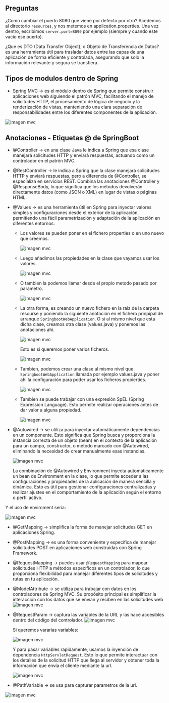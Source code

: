 ## Preguntas

¿Como cambiar el puerto 8080 que viene por defecto por otro?
Acedemos al directorio `resources`, y nos metemos en application.properties. Una vez dentro, escribimos `server.port=8090` por ejemplo (siempre y cuando este vacio ese puerto).


¿Que es DTO  (Data Transfer Object), o Objeto de Transferencia de Datos?
es una herramienta útil para trasladar datos entre las capas de una aplicación de forma eficiente y controlada, asegurando que solo la información relevante y segura se transfiera.








## Tipos de modulos dentro de Spring

- Spring MVC -> es el módulo dentro de Spring que permite construir aplicaciones web siguiendo el patrón MVC, facilitando el manejo de solicitudes HTTP, el procesamiento de lógica de negocio y la renderización de vistas, manteniendo una clara separación de responsabilidades entre los diferentes componentes de la aplicación.


![imagen mvc](src/main/resources/img/mvc.PNG)







## Anotaciones - Etiquetas @ de SpringBoot

- @Controller -> en una clase Java le indica a Spring que esa clase manejará solicitudes HTTP y enviará respuestas, actuando como un controlador en el patrón MVC.


- @RestController -> le indica a Spring que la clase manejará solicitudes HTTP y enviará respuestas, pero a diferencia de @Controller, se especializa en servicios REST. Combina las anotaciones @Controller y @ResponseBody, lo que significa que los métodos devolverán directamente datos (como JSON o XML) en lugar de vistas o páginas HTML.


- @Values ->  es una herramienta útil en Spring para inyectar valores simples y configuraciones desde el exterior de la aplicación, permitiendo una fácil parametrización y adaptación de la aplicación en diferentes entornos.
 
  - Los valores se pueden poner en el fichero properties o en uno nuevo que creemos.
  
    ![imagen mvc](src/main/resources/img/values3.PNG)
  
  - Luego añadimos las propiedades en la clase que vayamos usar los valores.
  
    ![imagen mvc](src/main/resources/img/values.PNG)
  
  - O tambien la podemos llamar desde el propio metodo pasado por parametro.
  
    ![imagen mvc](src/main/resources/img/values2.PNG)
  
  - La otra forma, es creando un nuevo fichero en la raiz de la carpeta resourse y poniendo la siguiente anotación en el fichero prinpipal de arranque `SpringbootWebApplication`. O si al mismo nivel que esta dicha clase, creamos otra clase (values.java) y ponemos las anotaciones ahi.
  
    ![imagen mvc](src/main/resources/img/values4.PNG)
  
    Esto es si queremos poner varios ficheros.

    ![imagen mvc](src/main/resources/img/values5.PNG)

  - Tambien, podemos crear una clase al mismo nivel que `SpringbootWebApplication` llamada por ejemplo values.java y poner ahi la configuración para poder usar los ficheros propierties.

    ![imagen mvc](src/main/resources/img/values6.PNG)
  
  - Tambien se puede trabajar con una expresión SpEL (Spring Expression Language). Esto permite realizar operaciones antes de dar valor a alguna propiedad.

    ![imagen mvc](src/main/resources/img/values8.PNG)


- @Autowired -> se utiliza para inyectar automáticamente dependencias en un componente. Esto significa que Spring busca y proporciona la instancia correcta de un objeto (bean) en el contexto de la aplicación para un campo, constructor, o método marcado con @Autowired, eliminando la necesidad de crear manualmente esas instancias.

  ![imagen mvc](src/main/resources/img/enviroment1.PNG)

  La combinación de @Autowired y Environment inyecta automáticamente un bean de Environment en la clase, lo que permite acceder a las configuraciones y propiedades de la aplicación de manera sencilla y dinámica. Esto es útil para gestionar configuraciones centralizadas y realizar ajustes en el comportamiento de la aplicación según el entorno o perfil activo.

  
Y el uso de enviroment seria:

![imagen mvc](src/main/resources/img/enviroment2.PNG)




- @GetMapping -> simplifica la forma de manejar solicitudes GET en aplicaciones Spring.


- @PostMapping -> es una forma conveniente y específica de manejar solicitudes POST en aplicaciones web construidas con Spring Framework.


- @RequestMapping -> puedes usar `@RequestMapping` para mapear solicitudes HTTP a métodos específicos en un controlador, lo que proporciona flexibilidad para manejar diferentes tipos de solicitudes y rutas en tu aplicación.


-  @ModelAttribute -> se utiliza para trabajar con datos en los controladores de Spring MVC. Su propósito principal es simplificar la interacción con los datos que se envían y reciben en las solicitudes web
   ![imagen mvc](src/main/resources/img/modelattribute.PNG)


- @RequestParam -> captura las variables de la URL y las hace accesibles dentro del código del controlador.
  ![imagen mvc](src/main/resources/img/params.PNG)

  Si queremos vararias variables:

  ![imagen mvc](src/main/resources/img/params2.PNG)

  Y para pasar variables rapidamente, usamos la inyención de dependencia `HttpServletRequest`. Esto lo que permite interactuar con los detalles de la solicitud HTTP que llega al servidor y obtener toda la información que envía el cliente mediante la url.

  ![imagen mvc](src/main/resources/img/params3.PNG)


- @PathVariable -> se usa para capturar parametros de la url.

![imagen mvc](src/main/resources/img/params4.PNG) 
